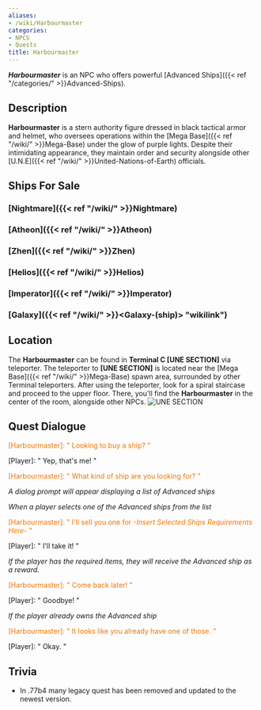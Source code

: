 ```yaml
---
aliases:
- /wiki/Harbourmaster
categories:
- NPCS
- Quests
title: Harbourmaster
---
```


**_Harbourmaster_** is an NPC who offers powerful [Advanced Ships]({{< ref "/categories/" >}}Advanced-Ships).

## Description

**Harbourmaster** is a stern authority figure dressed in black tactical armor and helmet, who oversees operations within the [Mega Base]({{< ref "/wiki/" >}}Mega-Base) under the glow of purple lights. Despite their intimidating appearance, they maintain order and security alongside other [U.N.E]({{< ref "/wiki/" >}}United-Nations-of-Earth) officials.

## Ships For Sale 

### [Nightmare]({{< ref "/wiki/" >}}Nightmare)

### [Atheon]({{< ref "/wiki/" >}}Atheon)

### [Zhen]({{< ref "/wiki/" >}}Zhen)

### [Helios]({{< ref "/wiki/" >}}Helios)

### [Imperator]({{< ref "/wiki/" >}}Imperator)

### [Galaxy]({{< ref "/wiki/" >}}<Galaxy-(ship)> "wikilink")

## Location

The **Harbourmaster** can be found in **Terminal C [UNE SECTION]** via teleporter. The teleporter to **[UNE SECTION]** is located near the [Mega Base]({{< ref "/wiki/" >}}Mega-Base) spawn area, surrounded by other Terminal teleporters. After using the teleporter, look for a spiral staircase and proceed to the upper floor. There, you'll find the **Harbourmaster** in the center of the room, alongside other NPCs. ![UNE
SECTION](Galaxy_UNESECTION.png "UNE SECTION")

## Quest Dialogue 

<span style="color:#ee7600">[Harbourmaster]: " Looking to buy a ship? "</span>

[Player]: " Yep, that's me! "

<span style="color:#ee7600">[Harbourmaster]: " What kind of ship are you looking for? "</span>

_A dialog prompt will appear displaying a list of Advanced ships_

_When a player selects one of the Advanced ships from the list_

<span style="color:#ee7600">[Harbourmaster]: " I'll sell you one for _-Insert Selected Ships Requirements Here-_ "</span>

[Player]: " I'll take it! "

_If the player has the required items, they will receive the Advanced ship as a reward._

<span style="color:#ee7600">[Harbourmaster]: " Come back later! "</span>

[Player]: " Goodbye! "

_If the player already owns the Advanced ship_

<span style="color:#ee7600">[Harbourmaster]: " It looks like you already have one of those. "</span>

[Player]: " Okay. "

## Trivia

- In .77b4 many legacy quest has been removed and updated to the newest version.